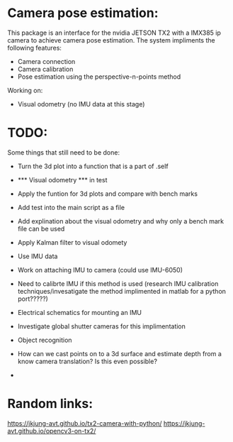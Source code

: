 # Camera pose estimation:

This package is an interface for the nvidia JETSON TX2 with a IMX385 ip camera 
to achieve camera pose estimation. The system impliments the following features:

 - Camera connection
 - Camera calibration
 - Pose estimation using the perspective-n-points method

Working on:
 - Visual odometry (no IMU data at this stage)


# TODO:

Some things that still need to be done:

 - Turn the 3d plot into a function that is a part of .self
 - *** Visual odometry *** in test 
 - Apply the funtion for 3d plots and compare with bench marks
 - Add test into the main script as a file
 - Add explination about the visual odometry and why only a bench mark file can be used
 
 - Apply Kalman filter to visual odomety 
 - Use IMU data
 - Work on attaching IMU to camera (could use IMU-6050)
 - Need to calibrte IMU if this method is used (research IMU calibration techniques/invesatigate the method implimented in matlab for a python port?????)
 
 
 - Electrical schematics for mounting an IMU
 - Investigate global shutter cameras for this implimentation
 
 - Object recognition 
 - How can we cast points on to a 3d surface and estimate depth from a know camera translation? Is this even possible?
 - 

# Random links:
https://jkjung-avt.github.io/tx2-camera-with-python/
https://jkjung-avt.github.io/opencv3-on-tx2/
